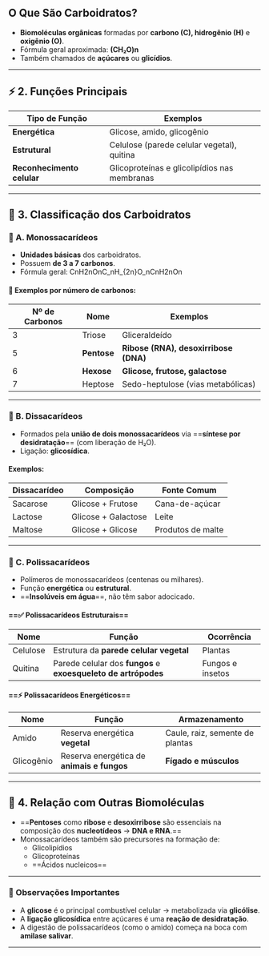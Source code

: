 ## O Que São Carboidratos?

- **Biomoléculas orgânicas** formadas por **carbono (C), hidrogênio (H)** e **oxigênio (O)**.
- Fórmula geral aproximada: **(CH₂O)n**
- Também chamados de **açúcares** ou **glicídios**.

---

## ⚡ 2. Funções Principais

|Tipo de Função|Exemplos|
|---|---|
|**Energética**|Glicose, amido, glicogênio|
|**Estrutural**|Celulose (parede celular vegetal), quitina|
|**Reconhecimento celular**|Glicoproteínas e glicolipídios nas membranas|

---

## 🧱 3. Classificação dos Carboidratos

### 🔹 A. **Monossacarídeos**

- **Unidades básicas** dos carboidratos.
- Possuem **de 3 a 7 carbonos**.
- Fórmula geral: CnH2nOnC_nH_{2n}O_nCn​H2n​On​
#### 🧪 Exemplos por número de carbonos:

|Nº de Carbonos|Nome|Exemplos|
|---|---|---|
|3|Triose|Gliceraldeído|
|5|**Pentose**|**Ribose (RNA), desoxirribose (DNA)**|
|6|**Hexose**|**Glicose, frutose, galactose**|
|7|Heptose|Sedo-heptulose (vias metabólicas)|

---

### 🔹 B. **Dissacarídeos**

- Formados pela **união de dois monossacarídeos** via ==**síntese por desidratação**== (com liberação de H₂O).
- Ligação: **glicosídica**.
#### Exemplos:

|Dissacarídeo|Composição|Fonte Comum|
|---|---|---|
|Sacarose|Glicose + Frutose|Cana-de-açúcar|
|Lactose|Glicose + Galactose|Leite|
|Maltose|Glicose + Glicose|Produtos de malte|

---

### 🔹 C. **Polissacarídeos**

- Polímeros de monossacarídeos (centenas ou milhares).
- Função **energética** ou **estrutural**.
- ==**Insolúveis em água**==, não têm sabor adocicado.
#### ==✅ **Polissacarídeos Estruturais**==

| Nome     | Função                                                         | Ocorrência       |
| -------- | -------------------------------------------------------------- | ---------------- |
| Celulose | Estrutura da **parede celular vegetal**                        | Plantas          |
| Quitina  | Parede celular dos **fungos** e **exoesqueleto de artrópodes** | Fungos e insetos |
#### ==⚡ **Polissacarídeos Energéticos**==

|Nome|Função|Armazenamento|
|---|---|---|
|Amido|Reserva energética **vegetal**|Caule, raiz, semente de plantas|
|Glicogênio|Reserva energética de **animais e fungos**|**Fígado e músculos**|

---

## 🧬 4. Relação com Outras Biomoléculas

- ==**Pentoses** como **ribose** e **desoxirribose** são essenciais na composição dos **nucleotídeos** → **DNA e RNA**.==
- Monossacarídeos também são precursores na formação de:
    - Glicolipídios
    - Glicoproteínas
    - ==Ácidos nucleicos==

---

### 📎 Observações Importantes

- A **glicose** é o principal combustível celular → metabolizada via **glicólise**.
- A **ligação glicosídica** entre açúcares é uma **reação de desidratação**.
- A digestão de polissacarídeos (como o amido) começa na boca com **amilase salivar**.

---
